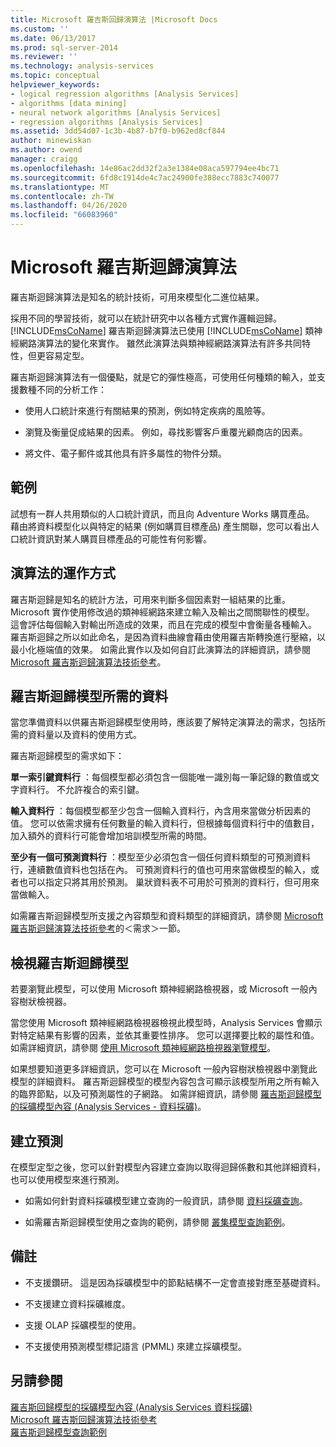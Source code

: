 ```yaml
---
title: Microsoft 羅吉斯回歸演算法 |Microsoft Docs
ms.custom: ''
ms.date: 06/13/2017
ms.prod: sql-server-2014
ms.reviewer: ''
ms.technology: analysis-services
ms.topic: conceptual
helpviewer_keywords:
- logical regression algorithms [Analysis Services]
- algorithms [data mining]
- neural network algorithms [Analysis Services]
- regression algorithms [Analysis Services]
ms.assetid: 3dd54d07-1c3b-4b87-b7f0-b962ed8cf844
author: minewiskan
ms.author: owend
manager: craigg
ms.openlocfilehash: 14e86ac2dd32f2a3e1384e08aca597794ee4bc71
ms.sourcegitcommit: 6fd8c1914de4c7ac24900fe388ecc7883c740077
ms.translationtype: MT
ms.contentlocale: zh-TW
ms.lasthandoff: 04/26/2020
ms.locfileid: "66083960"
---
```

# <a name="microsoft-logistic-regression-algorithm"></a>Microsoft 羅吉斯迴歸演算法
  羅吉斯迴歸演算法是知名的統計技術，可用來模型化二進位結果。  
  
 採用不同的學習技術，就可以在統計研究中以各種方式實作邏輯迴歸。 [!INCLUDE[msCoName](../../includes/msconame-md.md)] 羅吉斯迴歸演算法已使用 [!INCLUDE[msCoName](../../includes/msconame-md.md)] 類神經網路演算法的變化來實作。 雖然此演算法與類神經網路演算法有許多共同特性，但更容易定型。  
  
 羅吉斯迴歸演算法有一個優點，就是它的彈性極高，可使用任何種類的輸入，並支援數種不同的分析工作：  
  
-   使用人口統計來進行有關結果的預測，例如特定疾病的風險等。  
  
-   瀏覽及衡量促成結果的因素。 例如，尋找影響客戶重覆光顧商店的因素。  
  
-   將文件、電子郵件或其他具有許多屬性的物件分類。  
  
## <a name="example"></a>範例  
 試想有一群人共用類似的人口統計資訊，而且向 Adventure Works 購買產品。 藉由將資料模型化以與特定的結果 (例如購買目標產品) 產生關聯，您可以看出人口統計資訊對某人購買目標產品的可能性有何影響。  
  
## <a name="how-the-algorithm-works"></a>演算法的運作方式  
 羅吉斯迴歸是知名的統計方法，可用來判斷多個因素對一組結果的比重。 Microsoft 實作使用修改過的類神經網路來建立輸入及輸出之間關聯性的模型。 這會評估每個輸入對輸出所造成的效果，而且在完成的模型中會衡量各種輸入。 羅吉斯迴歸之所以如此命名，是因為資料曲線會藉由使用羅吉斯轉換進行壓縮，以最小化極端值的效果。 如需此實作以及如何自訂此演算法的詳細資訊，請參閱 [Microsoft 羅吉斯迴歸演算法技術參考](microsoft-logistic-regression-algorithm-technical-reference.md)。  
  
## <a name="data-required-for-logistic-regression-models"></a>羅吉斯迴歸模型所需的資料  
 當您準備資料以供羅吉斯迴歸模型使用時，應該要了解特定演算法的需求，包括所需的資料量以及資料的使用方式。  
  
 羅吉斯迴歸模型的需求如下：  
  
 **單一索引鍵資料行** ：每個模型都必須包含一個能唯一識別每一筆記錄的數值或文字資料行。 不允許複合的索引鍵。  
  
 **輸入資料行** ：每個模型都至少包含一個輸入資料行，內含用來當做分析因素的值。 您可以依需求擁有任何數量的輸入資料行，但根據每個資料行中的值數目，加入額外的資料行可能會增加培訓模型所需的時間。  
  
 **至少有一個可預測資料行** ：模型至少必須包含一個任何資料類型的可預測資料行，連續數值資料也包括在內。 可預測資料行的值也可用來當做模型的輸入，或者也可以指定只將其用於預測。 巢狀資料表不可用於可預測的資料行，但可用來當做輸入。  
  
 如需羅吉斯迴歸模型所支援之內容類型和資料類型的詳細資訊，請參閱 [Microsoft 羅吉斯迴歸演算法技術參考](microsoft-logistic-regression-algorithm-technical-reference.md)的＜需求＞一節。  
  
## <a name="viewing-a-logistic-regression-model"></a>檢視羅吉斯迴歸模型  
 若要瀏覽此模型，可以使用 Microsoft 類神經網路檢視器，或 Microsoft 一般內容樹狀檢視器。  
  
 當您使用 Microsoft 類神經網路檢視器檢視此模型時，Analysis Services 會顯示對特定結果有影響的因素，並依其重要性排序。 您可以選擇要比較的屬性和值。 如需詳細資訊，請參閱 [使用 Microsoft 類神經網路檢視器瀏覽模型](browse-a-model-using-the-microsoft-neural-network-viewer.md)。  
  
 如果想要知道更多詳細資訊，您可以在 Microsoft 一般內容樹狀檢視器中瀏覽此模型的詳細資料。 羅吉斯迴歸模型的模型內容包含可顯示該模型所用之所有輸入的臨界節點，以及可預測屬性的子網路。 如需詳細資訊，請參閱 [羅吉斯迴歸模型的採礦模型內容 &#40;Analysis Services - 資料採礦&#41;](mining-model-content-for-logistic-regression-models.md)。  
  
## <a name="creating-predictions"></a>建立預測  
 在模型定型之後，您可以針對模型內容建立查詢以取得迴歸係數和其他詳細資料，也可以使用模型來進行預測。  
  
-   如需如何針對資料採礦模型建立查詢的一般資訊，請參閱 [資料採礦查詢](data-mining-queries.md)。  
  
-   如需羅吉斯迴歸模型使用之查詢的範例，請參閱 [叢集模型查詢範例](clustering-model-query-examples.md)。  
  
## <a name="remarks"></a>備註  
  
-   不支援鑽研。 這是因為採礦模型中的節點結構不一定會直接對應至基礎資料。  
  
-   不支援建立資料採礦維度。  
  
-   支援 OLAP 採礦模型的使用。  
  
-   不支援使用預測模型標記語言 (PMML) 來建立採礦模型。  
  
## <a name="see-also"></a>另請參閱  
 [羅吉斯回歸模型的採礦模型內容 &#40;Analysis Services 資料採礦&#41;](mining-model-content-for-logistic-regression-models.md)   
 [Microsoft 羅吉斯回歸演算法技術參考](microsoft-logistic-regression-algorithm-technical-reference.md)   
 [羅吉斯迴歸模型查詢範例](logistic-regression-model-query-examples.md)  
  
  
